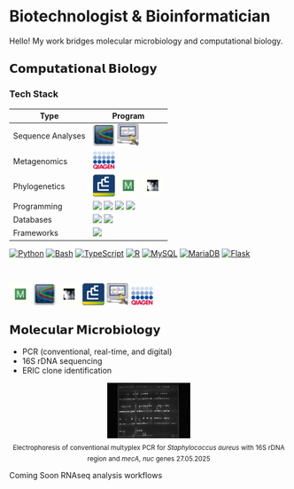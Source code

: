 # Biotechnologist & Bioinformatician
Hello! My work bridges molecular microbiology and computational biology.

## **𝗖𝗼𝗺𝗽𝘂𝘁𝗮𝘁𝗶𝗼𝗻𝗮𝗹 𝗕𝗶𝗼𝗹𝗼𝗴𝘆**

### Tech Stack

| Type               | Program |
|--------------------|---------|
| Sequence Analyses  | [<img src="Chromas.jpg" width="40"/>](https://technelysium.com.au/wp/chromas/) [<img src="FinchTV.jpg" width="40"/>](https://digitalworldbiology.com/FinchTV) |
| Metagenomics       | [<img src="Qiacuity.jpg" width="40"/>](https://www.qiagen.com/us/resources/resourcedetail?id=def90e09-0c22-4dad-ba8d-820fedb5ec0d&lang=en) |
| Phylogenetics      | [<img src="Bionumerics.jpg" width="40"/>](https://www.bockytech.com.tw/PDF-File/bn_brochure.pdf) [<img src="Mega.jpg" width="40"/>](https://www.megasoftware.net/) [<img src="Figtree.jpg" width="40"/>](http://tree.bio.ed.ac.uk/software/Figtree/) |
| Programming        | [<img src="https://cdn.jsdelivr.net/gh/devicons/devicon/icons/python/python-original.svg" width="40"/>](https://www.python.org/) [<img src="https://cdn.jsdelivr.net/gh/devicons/devicon/icons/bash/bash-original.svg" width="40"/>](https://www.gnu.org/software/bash/) [<img src="https://cdn.jsdelivr.net/gh/devicons/devicon/icons/typescript/typescript-original.svg" width="40"/>](https://www.typescriptlang.org/) [<img src="https://cdn.jsdelivr.net/gh/devicons/devicon/icons/r/r-original.svg" width="40"/>](https://www.r-project.org/) |
| Databases          | [<img src="https://cdn.jsdelivr.net/gh/devicons/devicon/icons/mysql/mysql-original.svg" width="40"/>](https://www.mysql.com/) [<img src="https://cdn.jsdelivr.net/gh/devicons/devicon/icons/mariadb/mariadb-original.svg" width="40"/>](https://mariadb.org/) |
| Frameworks         | [<img src="https://cdn.jsdelivr.net/gh/devicons/devicon/icons/flask/flask-original.svg" width="40"/>](https://flask.palletsprojects.com/) |



[<img src="https://cdn.jsdelivr.net/gh/devicons/devicon/icons/python/python-original.svg" alt="Python" width="40"/>](https://www.python.org/)
[<img src="https://cdn.jsdelivr.net/gh/devicons/devicon/icons/bash/bash-original.svg" alt="Bash" width="40"/>](https://www.gnu.org/software/bash/)
[<img src="https://cdn.jsdelivr.net/gh/devicons/devicon/icons/typescript/typescript-original.svg" alt="TypeScript" width="40"/>](https://www.typescriptlang.org/)
[<img src="https://cdn.jsdelivr.net/gh/devicons/devicon/icons/r/r-original.svg" alt="R" width="40"/>](https://www.r-project.org/)
[<img src="https://cdn.jsdelivr.net/gh/devicons/devicon/icons/mysql/mysql-original.svg" alt="MySQL" width="40"/>](https://www.mysql.com/)
[<img src="https://cdn.jsdelivr.net/gh/devicons/devicon/icons/mariadb/mariadb-original.svg" alt="MariaDB" width="40"/>](https://mariadb.org/)
[<img src="https://cdn.jsdelivr.net/gh/devicons/devicon/icons/flask/flask-original.svg" alt="Flask" width="40"/>](https://flask.palletsprojects.com/)


</br>

[<img src="Mega.jpg" alt="MEGA" width="40"/>](https://www.megasoftware.net/)
[<img src="Chromas.jpg" alt="Chromas" width="40"/>](https://technelysium.com.au/wp/chromas/)
[<img src="Figtree.jpg" alt="FigTree" width="40"/>](http://tree.bio.ed.ac.uk/software/Figtree/)
[<img src="Bionumerics.jpg" alt="BIONUMERICS" width="40"/>](https://www.bockytech.com.tw/PDF-File/bn_brochure.pdf)
[<img src="FinchTV.jpg" alt="FinchTV" width="40"/>](https://digitalworldbiology.com/FinchTV)
[<img src="Qiacuity.jpg" alt="Qiacuity Software Suite" width="40"/>](https://www.qiagen.com/us/resources/resourcedetail?id=def90e09-0c22-4dad-ba8d-820fedb5ec0d&lang=en)


## **𝗠𝗼𝗹𝗲𝗰𝘂𝗹𝗮𝗿 𝗠𝗶𝗰𝗿𝗼𝗯𝗶𝗼𝗹𝗼𝗴𝘆**
  - PCR (conventional, real-time, and digital)
  - 16S rDNA sequencing
  - ERIC clone identification
   
<p align="center">
  <img src="TRIPLEX POBÓR X 3 PŁYTKA 27.05.2025.jpg" alt="TRIPLEX PCR with 16S rDNA region and <i>mecA</i>, <i>nuc</i> genes  27.05.2025" width="150"/><br/>
  <sub>Electrophoresis of conventional multyplex PCR for <i>Staphylococcus aureus</i> with 16S rDNA region and <i>mecA</i>, <i>nuc</i> genes  27.05.2025</sub>
</p>

<h>Coming Soon</h>
RNAseq analysis workflows
